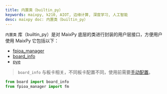 ```yaml
---
title: 内置类（builtin_py）
keywords: maixpy, k210, AIOT, 边缘计算, 深度学习, 人工智能
desc: maixpy doc: 内置类（builtin_py）
---
```



`内置类` 库（builtin_py）是对 MaixPy 底层的类进行封装的用户层接口，方便用户使用 MaixPy 它包括以下：

* [fpioa_manager](./fm.md)
* [board_info](./board_info.md)
* [pye](./pye.md)

> `board_info` 与板卡相关，不同板卡配置不同，使用前需要[手动配置](../builtin_py/board_info.md)。

```python
from board import board_info
from fpioa_manager import fm
```
